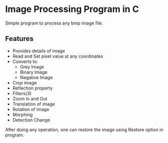 # Image Processing Program in C
Simple program to process any bmp image file.

## Features
- Provides details of image
- Read and Set pixel value at any coordinates
- Converts to:
	- Grey Image
	- Binary Image
	- Negative Image
- Crop image
- Reflection property
- Filters(3)
- Zoom In and Out
- Translation of image
- Rotation of image
- Morphing
- Detection Change

After doing any operation, one can restore the image using Restore option in program.